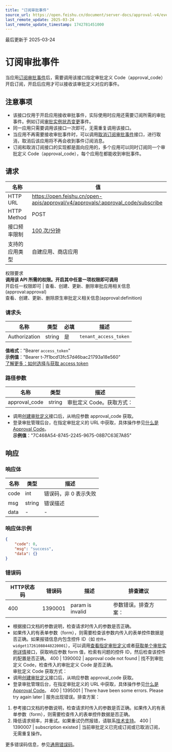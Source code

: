 ```yaml
---
title: "订阅审批事件"
source_url: https://open.feishu.cn/document/server-docs/approval-v4/event/event-interface/subscribe
last_remote_update: 2025-03-24
last_remote_update_timestamp: 1742781451000
---
```

最后更新于 2025-03-24

# 订阅审批事件

当应用[订阅审批事件](https://open.feishu.cn/document/ukTMukTMukTM/uUTNz4SN1MjL1UzM)后，需要调用该接口指定审批定义 Code（approval_code）开启订阅，开启后应用才可以接收该审批定义对应的事件。

## 注意事项

- 该接口仅用于开启应用接收审批事件，实际使用时应用还需要订阅所需的审批事件。例如订阅[审批实例状态变更](https://open.feishu.cn/document/ukTMukTMukTM/uIDO24iM4YjLygjN/event/common-event/approval-instance-event)事件。
- 同一应用只需要调用该接口一次即可，无需重复调用该接口。
- 当应用不再需要接收审批事件时，可以调用[取消订阅审批事件](https://open.feishu.cn/document/uAjLw4CM/ukTMukTMukTM/reference/approval-v4/approval/unsubscribe)接口，进行取消，取消后该应用将不再会收到事件订阅消息。
- 订阅和取消订阅接口的实现都是面向应用的，多个应用可以同时订阅同一个审批定义 Code（approval_code），每个应用在都能收到审批事件。

## 请求
名称 | 值
---|---
HTTP URL | https://open.feishu.cn/open-apis/approval/v4/approvals/:approval_code/subscribe
HTTP Method | POST
接口频率限制 | [100 次/分钟](https://open.feishu.cn/document/ukTMukTMukTM/uUzN04SN3QjL1cDN)
支持的应用类型 | 自建应用、商店应用
权限要求  
            **调用该 API 所需的权限。开启其中任意一项权限即可调用**  
            开启任一权限即可 | 查看、创建、更新、删除审批应用相关信息(approval:approval)  
            查看、创建、更新、删除原生审批定义相关信息(approval:definition)

### 请求头

名称 | 类型 | 必填 | 描述
--- | --- | --- | ---
Authorization | string | 是 | `tenant_access_token`  
**值格式**："Bearer `access_token`"  
**示例值**："Bearer t-7f1bcd13fc57d46bac21793a18e560"  
[了解更多：如何选择与获取 access token](https://open.feishu.cn/document/uAjLw4CM/ugTN1YjL4UTN24CO1UjN/trouble-shooting/how-to-choose-which-type-of-token-to-use)

### 路径参数

名称 | 类型 | 描述
--- | --- | ---
approval_code | string | 审批定义 Code。获取方式：  
- 调用[创建审批定义](https://open.feishu.cn/document/uAjLw4CM/ukTMukTMukTM/reference/approval-v4/approval/create)接口后，从响应参数 approval_code 获取。  
- 登录审批管理后台，在指定审批定义的 URL 中获取，具体操作参见[什么是 Approval Code](https://open.feishu.cn/document/uAjLw4CM/ukTMukTMukTM/reference/approval-v4/approval/overview-of-approval-resources#8151e0ae)。  
**示例值**："7C468A54-8745-2245-9675-08B7C63E7A85"

## 响应

### 响应体

名称 | 类型 | 描述
--- | --- | ---
code | int | 错误码，非 0 表示失败
msg | string | 错误描述
data | \- | \-

### 响应体示例
```json
{
    "code": 0,
    "msg": "success",
    "data": {}
}
```

### 错误码

HTTP状态码 | 错误码 | 描述 | 排查建议
--- | --- | --- | ---
400 | 1390001 | param is invalid | 参数错误。排查方案：  
- 根据接口文档的参数说明，检查请求时传入的参数是否正确。  
- 如果传入的有表单参数（form），则需要检查该参数内传入的表单控件数据是否正确。如果报错信息内包含控件 ID（如 `控件= widget17261088448220001`），可以调用[查看指定审批定义](https://open.feishu.cn/document/uAjLw4CM/ukTMukTMukTM/reference/approval-v4/approval/get)或者[获取单个审批实例详情](https://open.feishu.cn/document/uAjLw4CM/ukTMukTMukTM/reference/approval-v4/instance/get)接口，获取响应参数 form 值，检索有问题的控件 ID，然后检查该控件的配置是否正确。
400 | 1390002 | approval code not found | 找不到审批定义 Code，检查传入的审批定义 Code 是否正确。  
审批定义 Code 获取方式：  
- 调用[创建审批定义](https://open.feishu.cn/document/uAjLw4CM/ukTMukTMukTM/reference/approval-v4/approval/create)接口后，从响应参数 approval_code 获取。  
- 登录审批管理后台，在指定审批定义的 URL 中获取，具体操作参见[什么是 Approval Code](https://open.feishu.cn/document/uAjLw4CM/ukTMukTMukTM/reference/approval-v4/approval/overview-of-approval-resources#8151e0ae)。
400 | 1395001 | There have been some errors. Please try again later | 服务出现错误。排查方案：  
1. 参考接口文档的参数说明，检查请求时传入的参数是否正确。如果传入的有表单参数（form），则需要检查传入的表单控件数据是否正确。  
2. 降低请求频率，并重试。如果重试仍然报错，请联系[技术支持](https://applink.feishu.cn/TLJpeNdW)。
400 | 1390007 | subscription existed | 当前审批定义已完成订阅或已取消订阅，无需重复操作。

更多错误码信息，参见[通用错误码](https://open.feishu.cn/document/ukTMukTMukTM/ugjM14COyUjL4ITN)。
